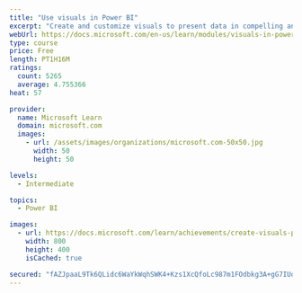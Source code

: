 ```yaml
---
title: "Use visuals in Power BI"
excerpt: "Create and customize visuals to present data in compelling and insightful ways."
webUrl: https://docs.microsoft.com/en-us/learn/modules/visuals-in-power-bi/
type: course
price: Free
length: PT1H16M
ratings:
  count: 5265
  average: 4.755366
heat: 57

provider:
  name: Microsoft Learn
  domain: microsoft.com
  images:
    - url: /assets/images/organizations/microsoft.com-50x50.jpg
      width: 50
      height: 50

levels:
  - Intermediate

topics:
  - Power BI

images:
  - url: https://docs.microsoft.com/learn/achievements/create-visuals-power-bi-desktop-social.png
    width: 800
    height: 400
    isCached: true

secured: "fAZJpaaL9Tk6QLidc6WaYkWqhSWK4+Kzs1XcQfoLc987m1FOdbkg3A+gG7IUordrqss8L+cFNKJ9Bb9BLNXkYPTrcysGDb3ETC7wIa5GMX1XhA2972P15y5Yalc0ySl577SJF4001EdaVT+wJBFXjKJbMZldMawBAYqwfvOXBKMXSRHCjwf+CQZtrOdlxvRJvfzy14mBYDIhE/ntQNbx86pKIISPLTvp+n12skB+N7RRYv6xPKJEq7dBGw7QRMG3kulLNQfCKg/CBKiV2RuT+i83KGhsAaa3UdOfNF3MPZomdMPaesRHxEon8MkK7qhNbmZmIoCgnfUQGxRIV4oKmWgZ/cS9LRs6P6ZWkVjHjiLpOmaFQXq4bQg8QOQNiD9iiNZy7A4tIO1PIRaJY5oht3pFkQ4T4bjp2mY6UHqqOqk=;FH1kRWn8MIE/7dAZwprUWw=="
---
```


